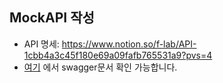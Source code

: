 
## MockAPI 작성
- API 명세: https://www.notion.so/f-lab/API-1cbb4a3c45f180e69a09fafb765531a9?pvs=4
- [여기](http://localhost:8080/swagger-ui/index.html#/) 에서 swagger문서 확인 가능합니다.